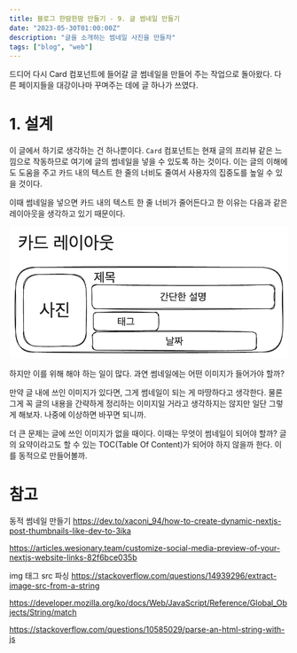 ```yaml
---
title: 블로그 한땀한땀 만들기 - 9. 글 썸네일 만들기
date: "2023-05-30T01:00:00Z"
description: "글을 소개하는 썸네일 사진을 만들자"
tags: ["blog", "web"]
---
```


드디어 다시 Card 컴포넌트에 들어갈 글 썸네일을 만들어 주는 작업으로 돌아왔다. 다른 페이지들을 대강이나마 꾸며주는 데에 글 하나가 쓰였다. 

# 1. 설계

이 글에서 하기로 생각하는 건 하나뿐이다. `Card` 컴포넌트는 현재 글의 프리뷰 같은 느낌으로 작동하므로 여기에 글의 썸네일을 넣을 수 있도록 하는 것이다. 이는 글의 이해에도 도움을 주고 카드 내의 텍스트 한 줄의 너비도 줄여서 사용자의 집중도를 높일 수 있을 것이다.

이때 썸네일을 넣으면 카드 내의 텍스트 한 줄 너비가 줄어든다고 한 이유는 다음과 같은 레이아웃을 생각하고 있기 때문이다.

![card-layout](./card-layout.png)

하지만 이를 위해 해야 하는 일이 많다. 과연 썸네일에는 어떤 이미지가 들어가야 할까?

만약 글 내에 쓰인 이미지가 있다면, 그게 썸네일이 되는 게 마땅하다고 생각한다. 물론 그게 꼭 글의 내용을 간략하게 정리하는 이미지일 거라고 생각하지는 않지만 일단 그렇게 해보자. 나중에 이상하면 바꾸면 되니까.

더 큰 문제는 글에 쓰인 이미지가 없을 때이다. 이때는 무엇이 썸네일이 되어야 할까? 글의 요약이라고도 할 수 있는 TOC(Table Of Content)가 되어야 하지 않을까 한다. 이를 동적으로 만들어볼까.



# 참고

동적 썸네일 만들기 https://dev.to/xaconi_94/how-to-create-dynamic-nextjs-post-thumbnails-like-dev-to-3ika

https://articles.wesionary.team/customize-social-media-preview-of-your-nextjs-website-links-82f6bce035b

img 태그 src 파싱 https://stackoverflow.com/questions/14939296/extract-image-src-from-a-string

https://developer.mozilla.org/ko/docs/Web/JavaScript/Reference/Global_Objects/String/match

https://stackoverflow.com/questions/10585029/parse-an-html-string-with-js